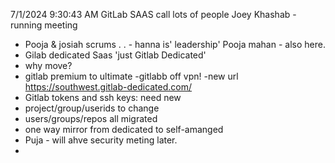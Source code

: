 
7/1/2024 9:30:43 AM
GitLab SAAS call
lots of people
Joey Khashab - running meeting
   - Pooja & josiah scrums . . - hanna is' leadership'
   Pooja mahan - also here.
   - Gilab dedicated Saas
   'just Gitlab Dedicated'
  - why move?
  - gitlab premium to ultimate
  -gitlabb off vpn!
  -new url
  https://southwest.gitlab-dedicated.com/
  - Gitlab tokens and ssh keys: need new
  - project/group/userids to change
 - users/groups/repos all migrated
 - one way mirror from dedicated to self-amanged
 -  Puja - will ahve security meting later.
 -



